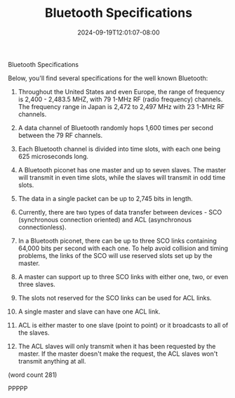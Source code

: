 ﻿---
title: "Bluetooth Specifications"
date: 2024-09-19T12:01:07-08:00
description: "Bluetooth Technology Tips for Web Success"
featured_image: "/images/Bluetooth Technology.jpg"
tags: ["Bluetooth Technology"]
---

Bluetooth Specifications

Below, you'll find several specifications for the
well known Bluetooth:

1.  Throughout the United States and even Europe,
the range of frequency is 2,400 - 2,483.5 MHZ, with
79 1-MHz RF (radio frequency) channels.  The 
frequency range in Japan is 2,472 to 2,497 MHz with
23 1-MHz RF channels.

2.  A data channel of Bluetooth randomly hops 1,600
times per second between the 79 RF channels.

3.  Each Bluetooth channel is divided into time
slots, with each one being 625 microseconds long.

4.  A Bluetooth piconet has one master and up to
seven slaves.  The master will transmit in even
time slots, while the slaves will transmit in odd
time slots.

5.  The data in a single packet can be up to 2,745
bits in length.

6.  Currently, there are two types of data transfer
between devices - SCO (synchronous connection
oriented) and ACL (asynchronous connectionless).

7.  In a Bluetooth piconet, there can be up to 
three SCO links containing 64,000 bits per second
with each one.  To help avoid collision and timing
problems, the links of the SCO will use reserved
slots set up by the master.

8.  A master can support up to three SCO links
with either one, two, or even three slaves.

9.  The slots not reserved for the SCO links can
be used for ACL links.

10.  A single master and slave can have one ACL
link.

11.  ACL is either master to one slave (point to
point) or it broadcasts to all of the slaves.

12.  The ACL slaves will only transmit when it has
been requested by the master.  If the master doesn't
make the request, the ACL slaves won't transmit 
anything at all.

(word count 281)

PPPPP




